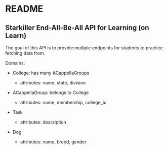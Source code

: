 # README

## Starkiller End-All-Be-All API for Learning (on Learn)

The goal of this API is to provide multiple endpoints for students to practice fetching data from.

Domains:
- College: has many ACappellaGroups
  - attributes: name, state, division
- ACappellaGroup: belongs to College
  - attributes: name, membership, college_id

- Task
  - attributes: description

- Dog
  - attributes: name, breed, gender
